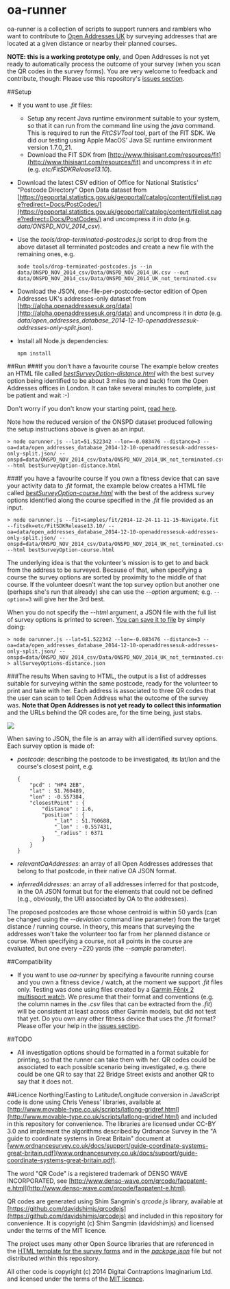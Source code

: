 oa-runner
=========

oa-runner is a collection of scripts to support runners and ramblers who want to contribute to [Open Addresses UK](http://openaddressesuk.org) by surveying addresses that are located at a given distance or nearby their planned courses.

**NOTE: this is a working prototype only**, and Open Addresses is not yet ready to automatically process the outcome of your survey (when you scan the QR codes in the survey forms). You are very welcome to feedback and contribute, though: Please use this repository's [issues section](https://github.com/Digital-Contraptions-Imaginarium/oa-runner/issues).

##Setup
- If you want to use *.fit* files:
  - Setup any recent Java runtime environment suitable to your system, so that it can run from the command line using the *java* command. This is required to run the *FitCSVTool* tool, part of the FIT SDK. We did our testing using Apple MacOS' Java SE runtime environment version 1.7.0_21.  
  - Download the FIT SDK from [http://www.thisisant.com/resources/fit](http://www.thisisant.com/resources/fit) and uncompress it in *etc* (e.g. *etc/FitSDKRelease13.10*).
- Download the latest CSV edition of Office for National Statistics' "Postcode Directory" Open Data dataset from [https://geoportal.statistics.gov.uk/geoportal/catalog/content/filelist.page?redirect=Docs/PostCodes/](https://geoportal.statistics.gov.uk/geoportal/catalog/content/filelist.page?redirect=Docs/PostCodes/) and uncompress it in *data* (e.g. *data/ONSPD_NOV_2014_csv*).
- Use the *tools/drop-terminated-postcodes.js* script to drop from the above dataset all terminated postcodes and create a new file with the remaining ones, e.g.

	```
	node tools/drop-terminated-postcodes.js --in data/ONSPD_NOV_2014_csv/Data/ONSPD_NOV_2014_UK.csv --out data/ONSPD_NOV_2014_csv/Data/ONSPD_NOV_2014_UK_not_terminated.csv 
	```

- Download the JSON, one-file-per-postcode-sector edition of Open Addresses UK's addresses-only dataset from [http://alpha.openaddressesuk.org/data](http://alpha.openaddressesuk.org/data) and uncompress it in *data* (e.g. *data/open_addresses_database_2014-12-10-openaddressesuk-addresses-only-split.json*).
- Install all Node.js dependencies:

	```
	npm install 
	```

##Run
###If you don't have a favourite course
The example below creates an HTML file called [*bestSurveyOption-distance.html*](samples/html/surveyOption-distance.html) with the best survey option being identified to be about 3 miles (to and back) from the Open Addresses offices in London. It can take several minutes to complete, just be patient and wait :-)

Don't worry if you don't know your starting point, [read here](/docs/where-am-i.md). 

Note how the reduced version of the ONSPD dataset produced following the setup instructions above is given as an input.

```
> node oarunner.js --lat=51.522342 --lon=-0.083476 --distance=3 --oa=data/open_addresses_database_2014-12-10-openaddressesuk-addresses-only-split.json/ --onspd=data/ONSPD_NOV_2014_csv/Data/ONSPD_NOV_2014_UK_not_terminated.csv --html bestSurveyOption-distance.html
```

###If you have a favourite course
If you own a fitness device that can save your activity data to *.fit* format, the example below creates a HTML file called [*bestSurveyOption-course.html*](samples/html/bestSurveyOption-course.html) with the best of the address survey options identified along the course specified in the *.fit* file provided as an input. 

```
> node oarunner.js --fit=samples/fit/2014-12-24-11-11-15-Navigate.fit --fitsdk=etc/FitSDKRelease13.10/ --oa=data/open_addresses_database_2014-12-10-openaddressesuk-addresses-only-split.json/ --onspd=data/ONSPD_NOV_2014_csv/Data/ONSPD_NOV_2014_UK_not_terminated.csv --html bestSurveyOption-course.html 
```

The underlying idea is that the volunteer's mission is to get to and back from the address to be surveyed. Because of that, when specifying a course the survey options are sorted by proximity to the middle of that course. If the volunteer doesn't want the top survey option but another one (perhaps she's run that already) she can use the *--option* argument; e.g. ```--option=3``` will give her the 3rd best.

When you do not specify the *--html* argument, a JSON file with the full list of survey options is printed to screen. [You can save it to file](samples/json/allSurveyOptions-distance.json) by simply doing:

```
> node oarunner.js --lat=51.522342 --lon=-0.083476 --distance=3 --oa=data/open_addresses_database_2014-12-10-openaddressesuk-addresses-only-split.json/ --onspd=data/ONSPD_NOV_2014_csv/Data/ONSPD_NOV_2014_UK_not_terminated.csv > allSurveyOptions-distance.json
```

###The results
When saving to HTML, the output is a list of addresses suitable for surveying within the same postcode, ready for the volunteer to print and take with her. Each address is associated to three QR codes that the user can scan to tell Open Address what the outcome of the survey was. **Note that Open Addresses is not yet ready to collect this information** and the URLs behind the QR codes are, for the time being, just stabs. 

![](https://pbs.twimg.com/media/B573PoUIMAA_Qf2.jpg)

When saving to JSON, the file is an array with all identified survey options. Each survey option is made of:

- *postcode*: describing the postcode to be investigated, its lat/lon and the course's closest point, e.g.

	```
	{
		"pcd" : "HP4 2EB",
		"lat" : 51.760489,
		"lon" : -0.557384,
		"closestPoint" : {
			"distance" : 1.6,
			"position" : {
				"_lat" : 51.760688,
				"_lon" : -0.557431,
				"_radius" : 6371
			}
		}
	}
	```

- *relevantOaAddresses*: an array of all Open Addresses addresses that belong to that postcode, in their native OA JSON format.

- *inferredAddresses*: an array of all addresses inferred for that postcode, in the OA JSON format but for the elements that could not be defined (e.g., obviously, the URI associated by OA to the addresses).

The proposed postcodes are those whose centroid is within 50 yards (can be changed using the *--deviation* command line parameter) from the target distance / running course. In theory, this means that surveying the addresses won't take the volunteer too far from her planned distance or course. When specifying a course, not all points in the course are evaluated, but one every ~220 yards (the *--sample* parameter). 

##Compatibility
- If you want to use *oa-runner* by specifying a favourite running course and you own a fitness device / watch, at the moment we support *.fit* files only. Testing was done using files created by a [Garmin Fēnix 2 multisport watch](https://buy.garmin.com/en-GB/GB/watches-wearable-technology/wearables/fenix-2/prod159116.html). We presume that their format and conventions (e.g. the column names in the *.csv* files that can be extracted from the *.fit*) will be consistent at least across other Garmin models, but did not test that yet. Do you own any other fitness device that uses the *.fit* format? Please offer your help in the [issues section](https://github.com/Digital-Contraptions-Imaginarium/oa-runner/issues).

##TODO
- All investigation options should be formatted in a format suitable for printing, so that the runner can take them with her. QR codes could be associated to each possible scenario being investigated, e.g. there could be one QR to say that 22 Bridge Street exists and another QR to say that it does not.

##Licence
Northing/Easting to Latitude/Longitude conversion in JavaScript code is done using Chris Veness' libraries, available at [http://www.movable-type.co.uk/scripts/latlong-gridref.html](http://www.movable-type.co.uk/scripts/latlong-gridref.html) and included in this repository for convenience. The libraries are licensed under CC-BY 3.0 and implement the algorithms described by Ordnance Survey in the "A guide to coordinate systems in Great Britain" document at [www.ordnancesurvey.co.uk/docs/support/guide-coordinate-systems-great-britain.pdf](www.ordnancesurvey.co.uk/docs/support/guide-coordinate-systems-great-britain.pdf).

The word "QR Code" is a registered trademark of DENSO WAVE INCORPORATED, see [http://www.denso-wave.com/qrcode/faqpatent-e.html](http://www.denso-wave.com/qrcode/faqpatent-e.html).

QR codes are generated using Shim Sangmin's *qrcode.js* library, available at [https://github.com/davidshimjs/qrcodejs](https://github.com/davidshimjs/qrcodejs) and included in this repository for convenience. It is copyright (c) Shim Sangmin (davidshimjs) and licensed under the terms of the MIT licence.

The project uses many other Open Source libraries that are referenced in the [HTML template for the survey forms](lib/html/index.html) and in the [*package.json*]([package.json]) file but not distributed within this repository.

All other code is copyright (c) 2014 Digital Contraptions Imaginarium Ltd. and licensed under the terms of the [MIT licence](LICENCE.md).
